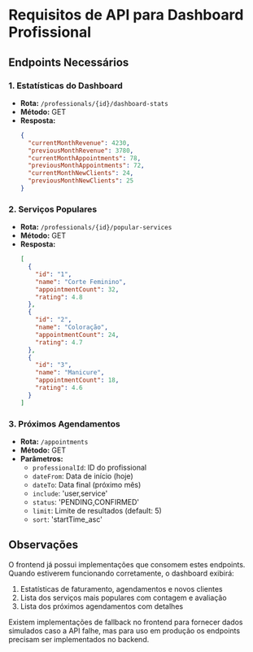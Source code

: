# Requisitos de API para Dashboard Profissional

## Endpoints Necessários

### 1. Estatísticas do Dashboard
- **Rota:** `/professionals/{id}/dashboard-stats`
- **Método:** GET
- **Resposta:**
  ```json
  {
    "currentMonthRevenue": 4230,
    "previousMonthRevenue": 3780,
    "currentMonthAppointments": 78,
    "previousMonthAppointments": 72,
    "currentMonthNewClients": 24,
    "previousMonthNewClients": 25
  }
  ```

### 2. Serviços Populares
- **Rota:** `/professionals/{id}/popular-services`
- **Método:** GET
- **Resposta:**
  ```json
  [
    {
      "id": "1",
      "name": "Corte Feminino",
      "appointmentCount": 32,
      "rating": 4.8
    },
    {
      "id": "2",
      "name": "Coloração",
      "appointmentCount": 24,
      "rating": 4.7
    },
    {
      "id": "3",
      "name": "Manicure",
      "appointmentCount": 18,
      "rating": 4.6
    }
  ]
  ```

### 3. Próximos Agendamentos
- **Rota:** `/appointments`
- **Método:** GET
- **Parâmetros:**
  - `professionalId`: ID do profissional
  - `dateFrom`: Data de início (hoje)
  - `dateTo`: Data final (próximo mês)
  - `include`: 'user,service'
  - `status`: 'PENDING,CONFIRMED'
  - `limit`: Limite de resultados (default: 5)
  - `sort`: 'startTime_asc'

## Observações

O frontend já possui implementações que consomem estes endpoints. Quando estiverem funcionando corretamente, o dashboard exibirá:

1. Estatísticas de faturamento, agendamentos e novos clientes
2. Lista dos serviços mais populares com contagem e avaliação
3. Lista dos próximos agendamentos com detalhes

Existem implementações de fallback no frontend para fornecer dados simulados caso a API falhe, mas para uso em produção os endpoints precisam ser implementados no backend. 